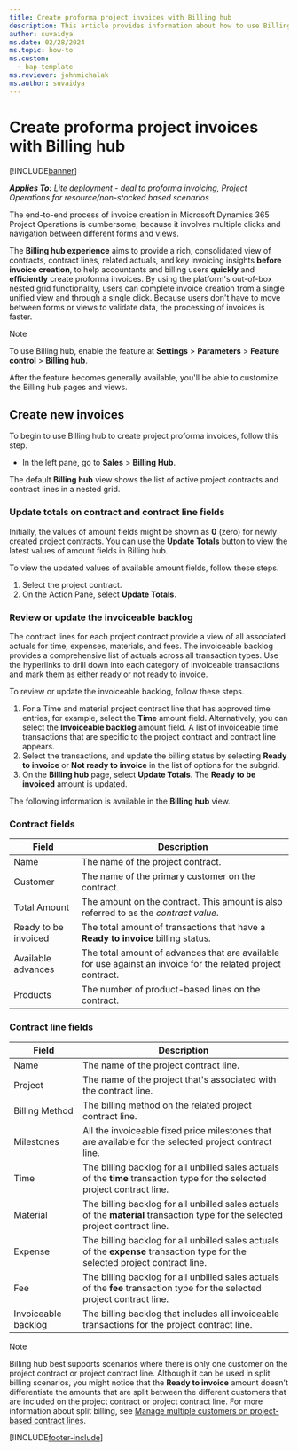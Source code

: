 ```yaml
---
title: Create proforma project invoices with Billing hub
description: This article provides information about how to use Billing hub to create proforma project-based invoices.
author: suvaidya
ms.date: 02/28/2024
ms.topic: how-to
ms.custom: 
  - bap-template
ms.reviewer: johnmichalak
ms.author: suvaidya
---
```


# Create proforma project invoices with Billing hub

[!INCLUDE[banner](../includes/banner.md)]

_**Applies To:** Lite deployment - deal to proforma invoicing, Project Operations for resource/non-stocked based scenarios_

The end-to-end process of invoice creation in Microsoft Dynamics 365 Project Operations is cumbersome, because it involves multiple clicks and navigation between different forms and views.

The **Billing hub experience** aims to provide a rich, consolidated view of contracts, contract lines, related actuals, and key invoicing insights **before invoice creation**, to help accountants and billing users **quickly** and **efficiently** create proforma invoices. By using the platform's out-of-box nested grid functionality, users can complete invoice creation from a single unified view and through a single click. Because users don't have to move between forms or views to validate data, the processing of invoices is faster.

> [!NOTE]
> To use Billing hub, enable the feature at **Settings** \> **Parameters** \> **Feature control** \> **Billing hub**.
>
> After the feature becomes generally available, you'll be able to customize the Billing hub pages and views.

## Create new invoices

To begin to use Billing hub to create project proforma invoices, follow this step.

- In the left pane, go to **Sales** \> **Billing Hub**.

The default **Billing hub** view shows the list of active project contracts and contract lines in a nested grid.

### Update totals on contract and contract line fields

Initially, the values of amount fields might be shown as **0** (zero) for newly created project contracts. You can use the **Update Totals** button to view the latest values of amount fields in Billing hub.

To view the updated values of available amount fields, follow these steps.

1. Select the project contract.
1. On the Action Pane, select **Update Totals**.

### Review or update the invoiceable backlog

The contract lines for each project contract provide a view of all associated actuals for time, expenses, materials, and fees. The invoiceable backlog provides a comprehensive list of actuals across all transaction types. Use the hyperlinks to drill down into each category of invoiceable transactions and mark them as either ready or not ready to invoice.

To review or update the invoiceable backlog, follow these steps.

1. For a Time and material project contract line that has approved time entries, for example, select the **Time** amount field. Alternatively, you can select the **Invoiceable backlog** amount field. A list of invoiceable time transactions that are specific to the project contract and contract line appears.
1. Select the transactions, and update the billing status by selecting **Ready to invoice** or **Not ready to invoice** in the list of options for the subgrid.
1. On the **Billing hub** page, select **Update Totals**. The **Ready to be invoiced** amount is updated.

The following information is available in the **Billing hub** view.

### Contract fields

| Field | Description |
|---|---| 
| Name | The name of the project contract. |
| Customer | The name of the primary customer on the contract. |
| Total Amount | The amount on the contract. This amount is also referred to as the *contract value*. |
| Ready to be invoiced | The total amount of transactions that have a **Ready to invoice** billing status. |
| Available advances | The total amount of advances that are available for use against an invoice for the related project contract. |
| Products | The number of product-based lines on the contract. |

### Contract line fields

| Field | Description |
|---|---| 
| Name | The name of the project contract line. |
| Project | The name of the project that's associated with the contract line. |
| Billing Method | The billing method on the related project contract line. |
| Milestones | All the invoiceable fixed price milestones that are available for the selected project contract line. |
| Time | The billing backlog for all unbilled sales actuals of the **time** transaction type for the selected project contract line. |
| Material | The billing backlog for all unbilled sales actuals of the **material** transaction type for the selected project contract line. |
| Expense | The billing backlog for all unbilled sales actuals of the **expense** transaction type for the selected project contract line. |
| Fee | The billing backlog for all unbilled sales actuals of the **fee** transaction type for the selected project contract line. |
| Invoiceable backlog | The billing backlog that includes all invoiceable transactions for the project contract line. |

> [!NOTE]
> Billing hub best supports scenarios where there is only one customer on the project contract or project contract line. Although it can be used in split billing scenarios, you might notice that the **Ready to invoice** amount doesn't differentiate the amounts that are split between the different customers that are included on the project contract or project contract line. For more information about split billing, see [Manage multiple customers on project-based contract lines](/dynamics365/project-operations/sales/manage-multiple-customers-contract-line).

[!INCLUDE[footer-include](../includes/footer-banner.md)]
